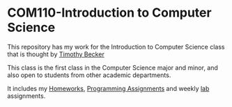 # COM110-Introduction to Computer Science

This repository has my work for the Introduction to Computer Science class that is thought by [Timothy Becker](https://www.conncoll.edu/directories/faculty-profiles/timothy-becker/)

This class is the first class in the Computer Science major and minor, and also open to students from other academic departments. 

It includes my [Homeworks](Homeworks), [Programming Assignments](Programming%20Assignments) and weekly [lab](Labs) assignments.
